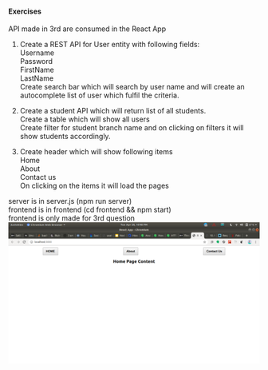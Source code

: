 #### Exercises  

API made in 3rd are consumed in the React App  

1. Create a REST API for User entity with following fields:  
Username  
Password  
FirstName  
LastName  
Create search bar which will search by user name and will create an autocomplete list of user which fulfil the criteria.

2.  Create a student API which will return list of all students.  
Create a table which will show all users  
Create filter for student branch name and on clicking on filters it will show students accordingly.

3.  Create header which will show following items  
Home  
About  
Contact us  
On clicking on the items it will load the pages

server is in server.js (npm run server)  
frontend is in frontend (cd frontend && npm start)  
frontend is only made for 3rd question
![](./question3.png)


